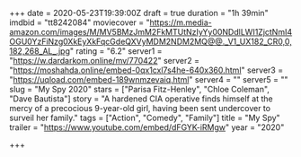 +++
date = 2020-05-23T19:39:00Z
draft = true
duration = "1h 39min"
imdbid = "tt8242084"
moviecover = "https://m.media-amazon.com/images/M/MV5BMzJmM2FkMTUtNzIyYy00NDdlLWI1ZjctNmI4OGU0YzFiNzg0XkEyXkFqcGdeQXVyMDM2NDM2MQ@@._V1_UX182_CR0,0,182,268_AL_.jpg"
rating = "6.2"
server1 = "https://w.dardarkom.online/mv/770422"
server2 = "https://moshahda.online/embed-0qx1cxl7s4he-640x360.html"
server3 = "https://uqload.com/embed-189wnmzevaiq.html"
server4 = ""
server5 = ""
slug = "My Spy 2020"
stars = ["Parisa Fitz-Henley", "Chloe Coleman", "Dave Bautista"]
story = "A hardened CIA operative finds himself at the mercy of a precocious 9-year-old girl, having been sent undercover to surveil her family."
tags = ["Action", "Comedy", "Family"]
title = "My Spy"
trailer = "https://www.youtube.com/embed/dFGYK-iRMgw"
year = "2020"

+++
